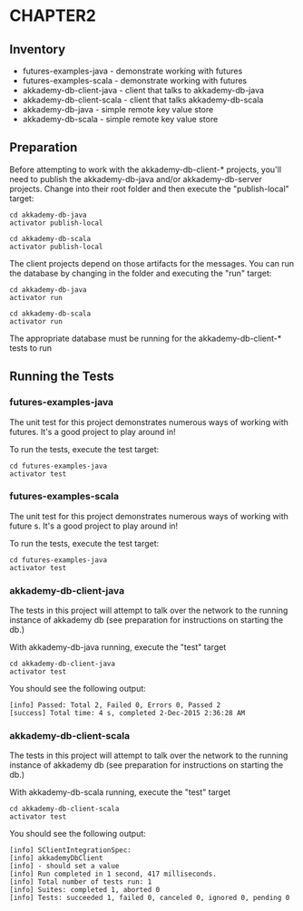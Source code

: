 CHAPTER2
========

Inventory
---------
- futures-examples-java - demonstrate working with futures
- futures-examples-scala - demonstrate working with futures
- akkademy-db-client-java - client that talks to akkademy-db-java		
- akkademy-db-client-scala - client that talks akkademy-db-scala
- akkademy-db-java - simple remote key value store
- akkademy-db-scala - simple remote key value store

Preparation
-----------
Before attempting to work with the akkademy-db-client-* projects, you'll need to publish the akkademy-db-java and/or akkademy-db-server projects. Change into their root folder and then execute the "publish-local" target:

    cd akkademy-db-java
    activator publish-local

    cd akkademy-db-scala
    activator publish-local

The client projects depend on those artifacts for the messages.
You can run the database by changing in the folder and executing the "run" target:

    cd akkademy-db-java
    activator run

    cd akkademy-db-scala
    activator run

The appropriate database must be running for the akkademy-db-client-* tests to run

Running the Tests
-----------------

### futures-examples-java 
The unit test for this project demonstrates numerous ways of working with futures. It's a good project to play around in!

To run the tests, execute the test target:

    cd futures-examples-java
    activator test

### futures-examples-scala 

The unit test for this project demonstrates numerous ways of working with future
s. It's a good project to play around in!

To run the tests, execute the test target:

    cd futures-examples-java
    activator test

### akkademy-db-client-java 
The tests in this project will attempt to talk over the network to the running instance of akkademy db (see preparation for instructions on starting the db.) 

With akkademy-db-java running, execute the "test" target

    cd akkademy-db-client-java
    activator test

You should see the following output:

    [info] Passed: Total 2, Failed 0, Errors 0, Passed 2
    [success] Total time: 4 s, completed 2-Dec-2015 2:36:28 AM

### akkademy-db-client-scala 
The tests in this project will attempt to talk over the network to the running instance of akkademy db (see preparation for instructions on starting the db.)

With akkademy-db-scala running, execute the "test" target

    cd akkademy-db-client-scala
    activator test

You should see the following output:

    [info] SClientIntegrationSpec:
    [info] akkademyDbClient
    [info] - should set a value
    [info] Run completed in 1 second, 417 milliseconds.
    [info] Total number of tests run: 1
    [info] Suites: completed 1, aborted 0
    [info] Tests: succeeded 1, failed 0, canceled 0, ignored 0, pending 0

